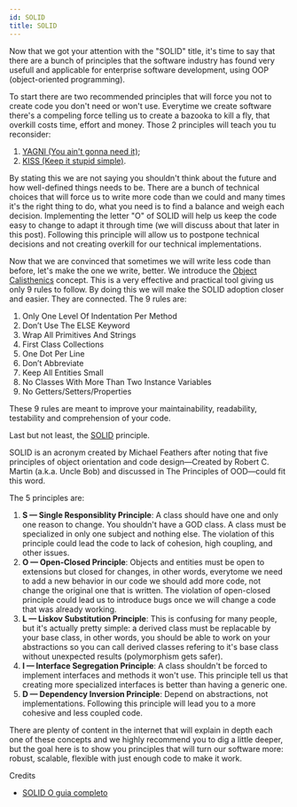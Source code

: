 ```yaml
---
id: SOLID
title: SOLID
---
```


Now that we got your attention with the "SOLID" title, it's time to say that there are a bunch of principles that the software industry has found very usefull and applicable for enterprise software development, using OOP (object-oriented programming).

To start there are two recommended principles that will force you not to create code you don't need or won't use. Everytime we create software there's a compeling force telling us to create a bazooka to kill a fly, that overkill costs time, effort and money. Those 2 principles will teach you tu reconsider:

1. [YAGNI (You ain't gonna need it)](https://martinfowler.com/bliki/Yagni.html);
2. [KISS (Keep it stupid simple)](https://dev.to/kwereutosu/the-k-i-s-s-principle-in-programming-1jfg).

By stating this we are not saying you shouldn't think about the future and how well-defined things needs to be. There are a bunch of technical choices that will force us to write more code than we could and many times it's the right thing to do, what you need is to find a balance and weigh each decision. Implementing the letter "O" of SOLID will help us keep the code easy to change to adapt it through time (we will discuss about that later in this post). Following this principle will allow us to postpone technical decisions and not creating overkill for our technical implementations.

Now that we are convinced that sometimes we will write less code than before, let's make the one we write, better. We introduce the [Object Calisthenics](https://medium.com/@rafaelcruz_48213/desenvolva-um-código-melhor-com-object-calisthenics-d5364767a9ba) concept. This is a very effective and practical tool giving us only 9 rules to follow. By doing this we will make the SOLID adoption closer and easier. They are connected. The 9 rules are:

1. Only One Level Of Indentation Per Method
2. Don’t Use The ELSE Keyword
3. Wrap All Primitives And Strings
4. First Class Collections
5. One Dot Per Line
6. Don’t Abbreviate
7. Keep All Entities Small
8. No Classes With More Than Two Instance Variables
9. No Getters/Setters/Properties

These 9 rules are meant to improve your maintainability, readability, testability and comprehension of your code.

Last but not least, the [SOLID](https://blog.cleancoder.com/uncle-bob/2020/10/18/Solid-Relevance.html) principle.

SOLID is an acronym created by Michael Feathers after noting that five principles of object orientation and code design—Created by Robert C. Martin (a.k.a. Uncle Bob) and discussed in The Principles of OOD—could fit this word.

The 5 principles are:

1. **S — Single Responsiblity Principle**: A class should have one and only one reason to change. You shouldn't have a GOD class. A class must be specialized in only one subject and nothing else. The violation of this principle could lead the code to lack of cohesion, high coupling, and other issues.
2. **O — Open-Closed Principle**: Objects and entities must be open to extensions but closed for changes, in other words, everytome we need to add a new behavior in our code we should add more code, not change the original one that is written. The violation of open-closed principle could lead us to introduce bugs once we will change a code that was already working.
3. **L — Liskov Substitution Principle**: This is confusing for many people, but it's actually pretty simple: a derived class must be replacable by your base class, in other words, you should be able to work on your abstractions so you can call derived classes refering to it's base class without unexpected results (polymorphism gets safer). 
4. **I — Interface Segregation Principle**: A class shouldn't be forced to implement interfaces and methods it won't use. This principle tell us that creating more specialized interfaces is better than having a generic one.
5. **D — Dependency Inversion Principle**: Depend on abstractions, not implementations. Following this principle will lead you to a more cohesive and less coupled code.

There are plenty of content in the internet that will explain in depth each one of these concepts and we highly recommend you to dig a little deeper, but the goal here is to show you principles that will turn our software more: robust, scalable, flexible with just enough code to make it work.

Credits
- [SOLID O guia completo](https://medium.com/desenvolvendo-com-paixao/o-que-é-solid-o-guia-completo-para-você-entender-os-5-princ%C3%ADpios-da-poo-2b937b3fc530)